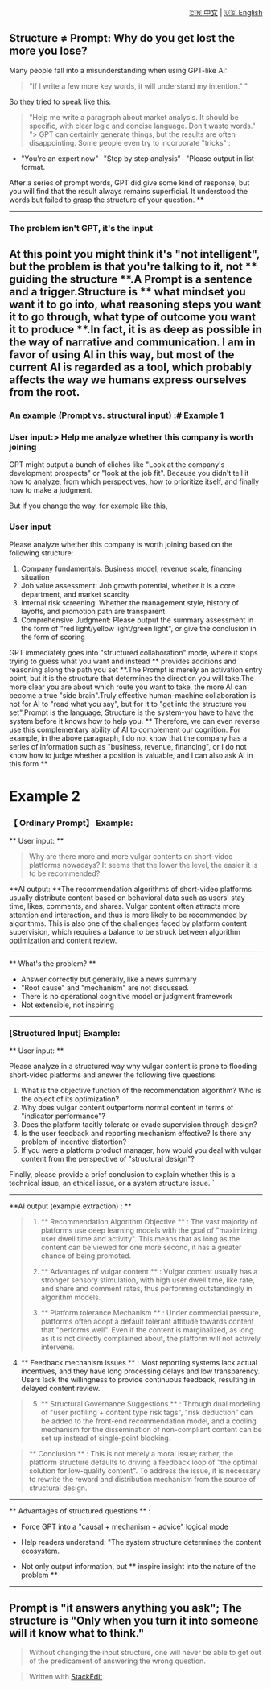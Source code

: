 <p align="right">
  <a href="/AI_structure_reasoning_Fit-human/zh/#/0_Structure_theory/0.1_Current%20AI%20VS%20AI%20personality%20reasoning%20model.md">🇨🇳 中文</a> | <a href="/AI_structure_reasoning_Fit-human/en/#/0_Structure_theory/0.1_Current%20AI%20VS%20AI%20personality%20reasoning%20model.md">🇺🇸 English</a>
</p>

 ## Structure ≠ Prompt: Why do you get lost the more you lose?
Many people fall into a misunderstanding when using GPT-like AI:
>"If I write a few more key words, it will understand my intention." "
>
So they tried to speak like this:
> "Help me write a paragraph about market analysis. It should be specific, with clear logic and concise language. Don't waste words." ">
GPT can certainly generate things, but the results are often disappointing.
Some people even try to incorporate "tricks" :
- "You're an expert now"- "Step by step analysis"- "Please output in list format.

After a series of prompt words, GPT did give some kind of response, but you will find that the result always remains superficial. It understood the words but failed to grasp the structure of your question. **

----------

### The problem isn't GPT, it's the input
At this point you might think it's "not intelligent", but the problem is that you're talking to it, not ** guiding the structure **.A Prompt is a sentence and a trigger.Structure is ** what mindset you want it to go into, what reasoning steps you want it to go through, what type of outcome you want it to produce **.In fact, it is as deep as possible in the way of narrative and communication. I am in favor of using AI in this way, but most of the current AI is regarded as a tool, which probably affects the way we humans express ourselves from the root.
----------

### An example (Prompt vs. structural input) :# Example 1
### User input:> Help me analyze whether this company is worth joining

GPT might output a bunch of cliches like "Look at the company's development prospects" or "look at the job fit". Because you didn't tell it how to analyze, from which perspectives, how to prioritize itself, and finally how to make a judgment.

But if you change the way, for example like this,
### User input
Please analyze whether this company is worth joining based on the following structure:
1. Company fundamentals: Business model, revenue scale, financing situation
2. Job value assessment: Job growth potential, whether it is a core department, and market scarcity
3. Internal risk screening: Whether the management style, history of layoffs, and promotion path are transparent
4. Comprehensive Judgment: Please output the summary assessment in the form of "red light/yellow light/green light", or give the conclusion in the form of scoring



GPT immediately goes into "structured collaboration" mode, where it stops trying to guess what you want and instead ** provides additions and reasoning along the path you set **.The Prompt is merely an activation entry point, but it is the structure that determines the direction you will take.The more clear you are about which route you want to take, the more AI can become a true "side brain".Truly effective human-machine collaboration is not for AI to "read what you say", but for it to "get into the structure you set".Prompt is the language, Structure is the system-you have to have the system before it knows how to help you.
** Therefore, we can even reverse use this complementary ability of AI to complement our cognition. For example, in the above paragraph, I do not know that the company has a series of information such as "business, revenue, financing", or I do not know how to judge whether a position is valuable, and I can also ask AI in this form **
# Example 2

### 【 Ordinary Prompt】 Example:

** User input: **

> Why are there more and more vulgar contents on short-video platforms nowadays? It seems that the lower the level, the easier it is to be recommended?

**AI output: **The recommendation algorithms of short-video platforms usually distribute content based on behavioral data such as users' stay time, likes, comments, and shares. Vulgar content often attracts more attention and interaction, and thus is more likely to be recommended by algorithms. This is also one of the challenges faced by platform content supervision, which requires a balance to be struck between algorithm optimization and content review.

----------

** What's the problem? **

- Answer correctly but generally, like a news summary
- "Root cause" and "mechanism" are not discussed.
- There is no operational cognitive model or judgment framework
- Not extensible, not inspiring

----------

### [Structured Input] Example:
** User input: **

Please analyze in a structured way why vulgar content is prone to flooding short-video platforms and answer the following five questions:
1. What is the objective function of the recommendation algorithm? Who is the object of its optimization?
2. Why does vulgar content outperform normal content in terms of "indicator performance"?
3. Does the platform tacitly tolerate or evade supervision through design?
4. Is the user feedback and reporting mechanism effective? Is there any problem of incentive distortion?
5. If you were a platform product manager, how would you deal with vulgar content from the perspective of "structural design"?

Finally, please provide a brief conclusion to explain whether this is a technical issue, an ethical issue, or a system structure issue. `

----------

**AI output (example extraction) : **

> 1. ** Recommendation Algorithm Objective ** : The vast majority of platforms use deep learning models with the goal of "maximizing user dwell time and activity". This means that as long as the content can be viewed for one more second, it has a greater chance of being promoted.
>
> 2. ** Advantages of vulgar content ** : Vulgar content usually has a stronger sensory stimulation, with high user dwell time, like rate, and share and comment rates, thus performing outstandingly in algorithm models.
>
> 3. ** Platform tolerance Mechanism ** : Under commercial pressure, platforms often adopt a default tolerant attitude towards content that "performs well". Even if the content is marginalized, as long as it is not directly complained about, the platform will not actively intervene.
>
4. ** Feedback mechanism issues ** : Most reporting systems lack actual incentives, and they have long processing delays and low transparency. Users lack the willingness to provide continuous feedback, resulting in delayed content review.
>
> 5. ** Structural Governance Suggestions ** : Through dual modeling of "user profiling + content type risk tags", "risk deduction" can be added to the front-end recommendation model, and a cooling mechanism for the dissemination of non-compliant content can be set up instead of single-point blocking.
>

> ** Conclusion ** : This is not merely a moral issue; rather, the platform structure defaults to driving a feedback loop of "the optimal solution for low-quality content". To address the issue, it is necessary to rewrite the reward and distribution mechanism from the source of structural design.

----------

** Advantages of structured questions ** :
- Force GPT into a "causal + mechanism + advice" logical mode
- Help readers understand: "The system structure determines the content ecosystem.

- Not only output information, but ** inspire insight into the nature of the problem **

----------

## Prompt is "it answers anything you ask"; The structure is "Only when you turn it into someone will it know what to think."
> Without changing the input structure, one will never be able to get out of the predicament of answering the wrong question.

> Written with [StackEdit](https://stackedit.io/).
